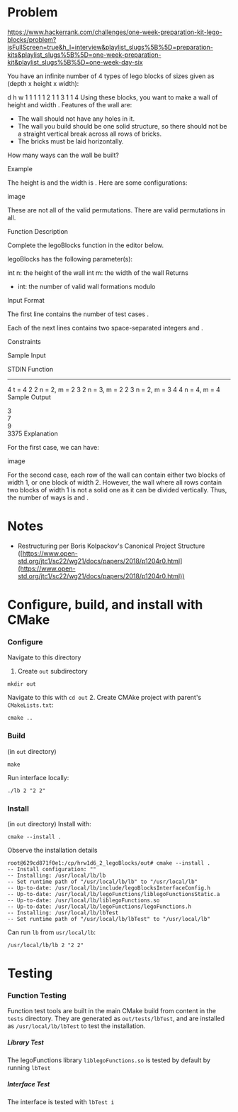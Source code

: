 # Problem
https://www.hackerrank.com/challenges/one-week-preparation-kit-lego-blocks/problem?isFullScreen=true&h_l=interview&playlist_slugs%5B%5D=preparation-kits&playlist_slugs%5B%5D=one-week-preparation-kit&playlist_slugs%5B%5D=one-week-day-six

You have an infinite number of 4 types of lego blocks of sizes given as (depth x height x width):

d	h	w
1	1	1
1	1	2
1	1	3
1	1	4
Using these blocks, you want to make a wall of height  and width . Features of the wall are:

- The wall should not have any holes in it.
- The wall you build should be one solid structure, so there should not be a straight vertical break across all rows of bricks.
- The bricks must be laid horizontally.

How many ways can the wall be built?

Example



The height is  and the width is . Here are some configurations:

image

These are not all of the valid permutations. There are  valid permutations in all.

Function Description

Complete the legoBlocks function in the editor below.

legoBlocks has the following parameter(s):

int n: the height of the wall
int m: the width of the wall
Returns
- int: the number of valid wall formations modulo

Input Format

The first line contains the number of test cases .

Each of the next  lines contains two space-separated integers  and .

Constraints



Sample Input

STDIN   Function
-----   --------
4       t = 4
2 2     n = 2, m = 2
3 2     n = 3, m = 2
2 3     n = 2, m = 3
4 4     n = 4, m = 4
Sample Output

3  
7  
9  
3375
Explanation

For the first case, we can have:

image


For the second case, each row of the wall can contain either two blocks of width 1, or one block of width 2. However, the wall where all rows contain two blocks of width 1 is not a solid one as it can be divided vertically. Thus, the number of ways is  and .

# Notes
- Restructuring per Boris Kolpackov's Canonical Project Structure ([https://www.open-std.org/jtc1/sc22/wg21/docs/papers/2018/p1204r0.html](https://www.open-std.org/jtc1/sc22/wg21/docs/papers/2018/p1204r0.html))

# Configure, build, and install with CMake
### Configure
Navigate to this directory
1. Create `out` subdirectory
```
mkdir out
```
Navigate to this with `cd out`
2. Create CMAke project with parent's `CMakeLists.txt`:
```
cmake ..
```

### Build
(in `out` directory)
```
make
```

Run interface locally:
```
./lb 2 "2 2"
```
### Install
(in `out` directory)
Install with:
```
cmake --install .
```
Observe the installation details
```
root@629cd871f0e1:/cp/hrw1d6_2_legoBlocks/out# cmake --install .
-- Install configuration: ""
-- Installing: /usr/local/lb/lb
-- Set runtime path of "/usr/local/lb/lb" to "/usr/local/lb"
-- Up-to-date: /usr/local/lb/include/legoBlocksInterfaceConfig.h
-- Up-to-date: /usr/local/lb/legoFunctions/liblegoFunctionsStatic.a
-- Up-to-date: /usr/local/lb/liblegoFunctions.so
-- Up-to-date: /usr/local/lb/legoFunctions/legoFunctions.h
-- Installing: /usr/local/lb/lbTest
-- Set runtime path of "/usr/local/lb/lbTest" to "/usr/local/lb"
```

Can run `lb` from `usr/local/lb`:
```
/usr/local/lb/lb 2 "2 2"
```
# Testing
### Function Testing
Function test tools are built in the main CMake build from content in the `tests` directory.  They are generated as `out/tests/lbTest`, and are installed as `/usr/local/lb/lbTest` to test the installation.

##### Library Test
The legoFunctions library `liblegoFunctions.so` is tested by default by running `lbTest`

##### Interface Test
The interface is tested with `lbTest i`
